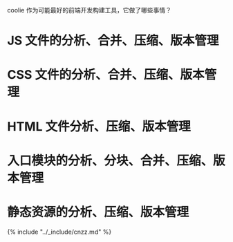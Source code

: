 coolie 作为可能最好的前端开发构建工具，它做了哪些事情？

# JS 文件的分析、合并、压缩、版本管理


# CSS 文件的分析、合并、压缩、版本管理
# HTML 文件分析、压缩、版本管理
# 入口模块的分析、分块、合并、压缩、版本管理
# 静态资源的分析、压缩、版本管理




{% include "../_include/cnzz.md" %}


